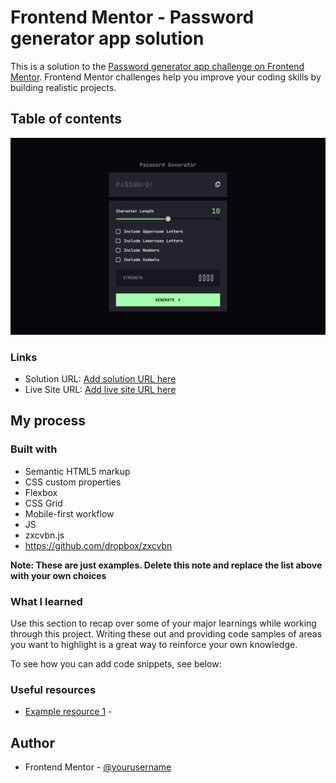 # Frontend Mentor - Password generator app solution

This is a solution to the [Password generator app challenge on Frontend Mentor](https://www.frontendmentor.io/challenges/password-generator-app-Mr8CLycqjh). Frontend Mentor challenges help you improve your coding skills by building realistic projects. 

## Table of contents


![](./screenshot.jpeg)


### Links

- Solution URL: [Add solution URL here](https://rf1303.github.io/Password-generator-app/)
- Live Site URL: [Add live site URL here](https://github.com/rf1303/Password-generator-app)

## My process

### Built with

- Semantic HTML5 markup
- CSS custom properties
- Flexbox
- CSS Grid
- Mobile-first workflow
-  JS 
- zxcvbn.js 
- https://github.com/dropbox/zxcvbn 

**Note: These are just examples. Delete this note and replace the list above with your own choices**

### What I learned

Use this section to recap over some of your major learnings while working through this project. Writing these out and providing code samples of areas you want to highlight is a great way to reinforce your own knowledge.

To see how you can add code snippets, see below:


### Useful resources

- [Example resource 1](https://github.com/dropbox/zxcvbn) - 
## Author

- Frontend Mentor - [@yourusername](https://www.frontendmentor.io/profile/yourusername)
